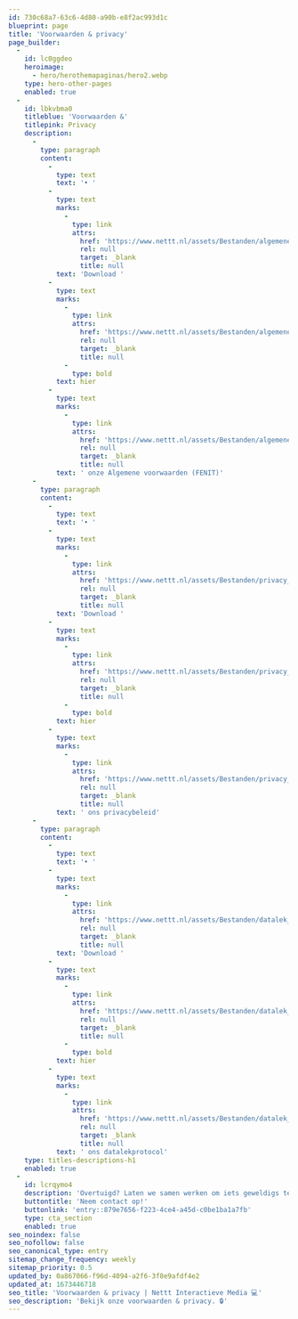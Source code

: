 ```yaml
---
id: 730c68a7-63c6-4d80-a90b-e8f2ac993d1c
blueprint: page
title: 'Voorwaarden & privacy'
page_builder:
  -
    id: lc0ggdeo
    heroimage:
      - hero/herothemapaginas/hero2.webp
    type: hero-other-pages
    enabled: true
  -
    id: lbkvbma0
    titleblue: 'Voorwaarden &'
    titlepink: Privacy
    description:
      -
        type: paragraph
        content:
          -
            type: text
            text: '• '
          -
            type: text
            marks:
              -
                type: link
                attrs:
                  href: 'https://www.nettt.nl/assets/Bestanden/algemene-voorwaarden-fenit.pdf'
                  rel: null
                  target: _blank
                  title: null
            text: 'Download '
          -
            type: text
            marks:
              -
                type: link
                attrs:
                  href: 'https://www.nettt.nl/assets/Bestanden/algemene-voorwaarden-fenit.pdf'
                  rel: null
                  target: _blank
                  title: null
              -
                type: bold
            text: hier
          -
            type: text
            marks:
              -
                type: link
                attrs:
                  href: 'https://www.nettt.nl/assets/Bestanden/algemene-voorwaarden-fenit.pdf'
                  rel: null
                  target: _blank
                  title: null
            text: ' onze Algemene voorwaarden (FENIT)'
      -
        type: paragraph
        content:
          -
            type: text
            text: '• '
          -
            type: text
            marks:
              -
                type: link
                attrs:
                  href: 'https://www.nettt.nl/assets/Bestanden/privacy_overeenkomst_nettt_interactieve_media.pdf'
                  rel: null
                  target: _blank
                  title: null
            text: 'Download '
          -
            type: text
            marks:
              -
                type: link
                attrs:
                  href: 'https://www.nettt.nl/assets/Bestanden/privacy_overeenkomst_nettt_interactieve_media.pdf'
                  rel: null
                  target: _blank
                  title: null
              -
                type: bold
            text: hier
          -
            type: text
            marks:
              -
                type: link
                attrs:
                  href: 'https://www.nettt.nl/assets/Bestanden/privacy_overeenkomst_nettt_interactieve_media.pdf'
                  rel: null
                  target: _blank
                  title: null
            text: ' ons privacybeleid'
      -
        type: paragraph
        content:
          -
            type: text
            text: '• '
          -
            type: text
            marks:
              -
                type: link
                attrs:
                  href: 'https://www.nettt.nl/assets/Bestanden/datalek_protocol_nettt_interactieve_media.pdf'
                  rel: null
                  target: _blank
                  title: null
            text: 'Download '
          -
            type: text
            marks:
              -
                type: link
                attrs:
                  href: 'https://www.nettt.nl/assets/Bestanden/datalek_protocol_nettt_interactieve_media.pdf'
                  rel: null
                  target: _blank
                  title: null
              -
                type: bold
            text: hier
          -
            type: text
            marks:
              -
                type: link
                attrs:
                  href: 'https://www.nettt.nl/assets/Bestanden/datalek_protocol_nettt_interactieve_media.pdf'
                  rel: null
                  target: _blank
                  title: null
            text: ' ons datalekprotocol'
    type: titles-descriptions-h1
    enabled: true
  -
    id: lcrqymo4
    description: 'Overtuigd? Laten we samen werken om iets geweldigs te realiseren!'
    buttontitle: 'Neem contact op!'
    buttonlink: 'entry::879e7656-f223-4ce4-a45d-c0be1ba1a7fb'
    type: cta_section
    enabled: true
seo_noindex: false
seo_nofollow: false
seo_canonical_type: entry
sitemap_change_frequency: weekly
sitemap_priority: 0.5
updated_by: 0a867066-f96d-4094-a2f6-3f8e9afdf4e2
updated_at: 1673446718
seo_title: 'Voorwaarden & privacy | Nettt Interactieve Media 💻'
seo_description: 'Bekijk onze voorwaarden & privacy. 🔒'
---
```

